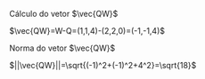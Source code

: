 Cálculo do vetor $\vec{QW}$

$\vec{QW}=W-Q=(1,1,4)-(2,2,0)=(-1,-1,4)$

Norma do vetor $\vec{QW}$

$||\vec{QW}||=\sqrt{(-1)^2+(-1)^2+4^2}=\sqrt{18}$